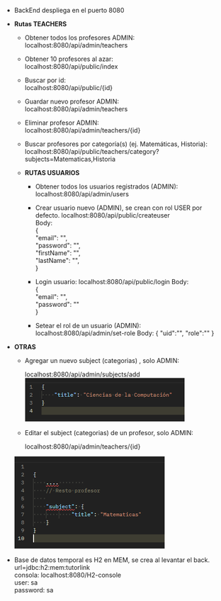 
- BackEnd despliega en el puerto 8080  
 
- **Rutas TEACHERS** 
  - Obtener todos los profesores ADMIN:   
  localhost:8080/api/admin/teachers  
   
  - Obtener 10 profesores al azar:  
  localhost:8080/api/public/index  
   
  - Buscar por id:  
  localhost:8080/api/public/{id}  
   
  - Guardar nuevo profesor ADMIN:  
  localhost:8080/api/admin/teachers  
   
  - Eliminar profesor ADMIN:  
  localhost:8080/api/admin/teachers/{id}  
   
  - Buscar profesores por categoría(s) (ej. Matemáticas, Historia):    
    localhost:8080/api/public/teachers/category?subjects=Matematicas,Historia  
   
     
  - **RUTAS USUARIOS**  
 
    - Obtener todos los usuarios registrados (ADMIN):  
    localhost:8080/api/admin/users  
   
    - Crear usuario nuevo (ADMIN), se crean con rol USER por defecto.
      localhost:8080/api/public/createuser  
      Body:  
       {  
       "email": "",  
       "password": "",  
       "firstName": "",  
       "lastName": "",  
       }
     
    - Login usuario:
    localhost:8080/api/public/login
      Body:  
      {  
      "email": "",  
      "password": ""  
      }  
    - Setear el rol de un usuario (ADMIN):
      localhost:8080/api/admin/set-role
      Body:
        { 
        "uid":"",
        "role":""
        }
      
- **OTRAS**
  - Agregar un nuevo subject (categorias) , solo ADMIN:  
   
    localhost:8080/api/admin/subjects/add
 ![img_1.png](img_1.png) 
   
  - Editar el subject (categorias) de un profesor, solo ADMIN:  
  
    localhost:8080/api/admin/teachers/{id}  

   ![img.png](img.png) 

- Base de datos temporal es H2 en MEM, se crea al levantar el back.
  url=jdbc:h2:mem:tutorlink  
  consola: localhost:8080/H2-console  
      user: sa  
      password: sa